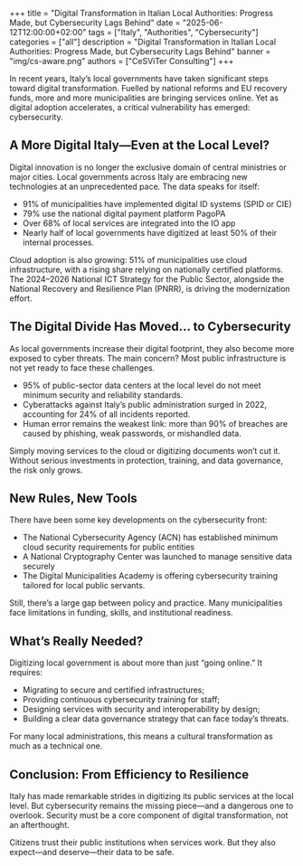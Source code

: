 +++
title = "Digital Transformation in Italian Local Authorities: Progress Made, but Cybersecurity Lags Behind"
date = "2025-06-12T12:00:00+02:00"
tags = ["Italy", "Authorities", "Cybersecurity"]
categories = ["all"]
description = "Digital Transformation in Italian Local Authorities: Progress Made, but Cybersecurity Lags Behind"
banner = "img/cs-aware.png"
authors = ["CeSViTer Consulting"]
+++

In recent years, Italy’s local governments have taken significant steps toward digital transformation. Fuelled by national reforms and EU recovery funds, more and more municipalities are bringing services online. Yet as digital adoption accelerates, a critical vulnerability has emerged: cybersecurity.

## A More Digital Italy—Even at the Local Level?

Digital innovation is no longer the exclusive domain of central ministries or major cities. Local governments across Italy are embracing new technologies at an unprecedented pace. The data speaks for itself:
- 91% of municipalities have implemented digital ID systems (SPID or CIE)
- 79% use the national digital payment platform PagoPA
- Over 68% of local services are integrated into the IO app
- Nearly half of local governments have digitized at least 50% of their internal processes.

Cloud adoption is also growing: 51% of municipalities use cloud infrastructure, with a rising share relying on nationally certified platforms. The 2024–2026 National ICT Strategy for the Public Sector, alongside the National Recovery and Resilience Plan (PNRR), is driving the modernization effort.

## The Digital Divide Has Moved… to Cybersecurity

As local governments increase their digital footprint, they also become more exposed to cyber threats. The main concern? Most public infrastructure is not yet ready to face these challenges.
- 95% of public-sector data centers at the local level do not meet minimum security and reliability standards.
- Cyberattacks against Italy’s public administration surged in 2022, accounting for 24% of all incidents reported.
- Human error remains the weakest link: more than 90% of breaches are caused by phishing, weak passwords, or mishandled data.

Simply moving services to the cloud or digitizing documents won’t cut it. Without serious investments in protection, training, and data governance, the risk only grows.

## New Rules, New Tools

There have been some key developments on the cybersecurity front:
- The National Cybersecurity Agency (ACN) has established minimum cloud security requirements for public entities
- A National Cryptography Center was launched to manage sensitive data securely
- The Digital Municipalities Academy is offering cybersecurity training tailored for local public servants.

Still, there’s a large gap between policy and practice. Many municipalities face limitations in funding, skills, and institutional readiness.

## What’s Really Needed?

Digitizing local government is about more than just “going online.” It requires:
- Migrating to secure and certified infrastructures;
- Providing continuous cybersecurity training for staff;
- Designing services with security and interoperability by design;
- Building a clear data governance strategy that can face today’s threats.

For many local administrations, this means a cultural transformation as much as a technical one.

## Conclusion: From Efficiency to Resilience

Italy has made remarkable strides in digitizing its public services at the local level. But cybersecurity remains the missing piece—and a dangerous one to overlook. Security must be a core component of digital transformation, not an afterthought.

Citizens trust their public institutions when services work. But they also expect—and deserve—their data to be safe.
